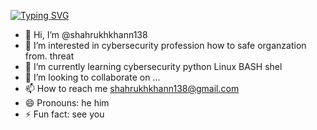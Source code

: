 [![Typing SVG](https://readme-typing-svg.demolab.com?font=Open+san&pause=1000&color=F7A5B5&multiline=true&width=435&lines=Hy+I+am+shah+rukh+khan+)](https://git.io/typing-svg)
- 👋 Hi, I’m @shahrukhkhann138
- 👀 I’m interested in cybersecurity profession how to safe organzation from. threat
- 🌱 I’m currently learning cybersecurity python Linux BASH shel
- 💞️ I’m looking to collaborate on ...
- 📫 How to reach me shahrukhkhann138@gmail.com 
- 😄 Pronouns: he him
- ⚡ Fun fact: see you

<!---
shahrukhkhann138/shahrukhkhann138 is a ✨ special ✨ repository because its `README.md` (this file) appears on your GitHub profile.
You can click the Preview link to take a look at your changes.
--->
